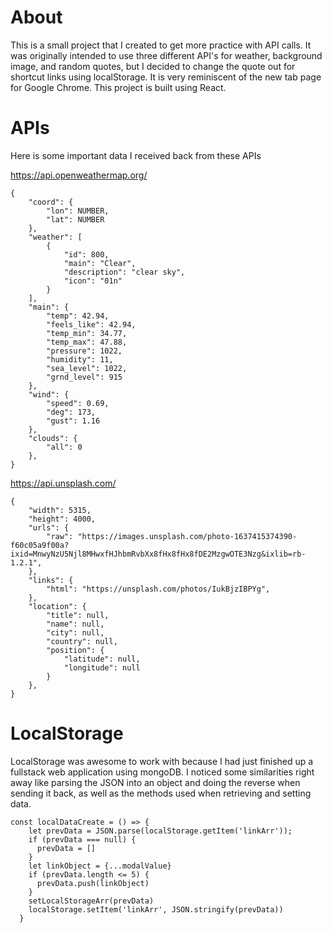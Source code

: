 # About

This is a small project that I created to get more practice with API calls. 
It was originally intended to use three different API's for weather, background image, and random quotes, but I decided to change the quote out for shortcut links using localStorage. It is very reminiscent of the new tab page for Google Chrome. This project is built using React.

# APIs

Here is some important data I received back from these APIs

https://api.openweathermap.org/

```
{
    "coord": {
        "lon": NUMBER,
        "lat": NUMBER
    },
    "weather": [
        {
            "id": 800,
            "main": "Clear",
            "description": "clear sky",
            "icon": "01n"
        }
    ],
    "main": {
        "temp": 42.94,
        "feels_like": 42.94,
        "temp_min": 34.77,
        "temp_max": 47.88,
        "pressure": 1022,
        "humidity": 11,
        "sea_level": 1022,
        "grnd_level": 915
    },
    "wind": {
        "speed": 0.69,
        "deg": 173,
        "gust": 1.16
    },
    "clouds": {
        "all": 0
    },
}
```

https://api.unsplash.com/


```
{
    "width": 5315,
    "height": 4000,
    "urls": {
        "raw": "https://images.unsplash.com/photo-1637415374390-f60c05a9f00a?ixid=MnwyNzU5Njl8MHwxfHJhbmRvbXx8fHx8fHx8fDE2MzgwOTE3Nzg&ixlib=rb-1.2.1",
    },
    "links": {
        "html": "https://unsplash.com/photos/IukBjzIBPYg",
    },
    "location": {
        "title": null,
        "name": null,
        "city": null,
        "country": null,
        "position": {
            "latitude": null,
            "longitude": null
        }
    },
}
```

# LocalStorage

LocalStorage was awesome to work with because I had just finished up a fullstack web application using mongoDB. I noticed some similarities right away like parsing the JSON into an object and doing the reverse when sending it back, as well as the methods used when retrieving and setting data. 

```
const localDataCreate = () => {
    let prevData = JSON.parse(localStorage.getItem('linkArr'));
    if (prevData === null) {
      prevData = []
    }
    let linkObject = {...modalValue}
    if (prevData.length <= 5) {
      prevData.push(linkObject)
    }
    setLocalStorageArr(prevData)
    localStorage.setItem('linkArr', JSON.stringify(prevData))
  }
```
